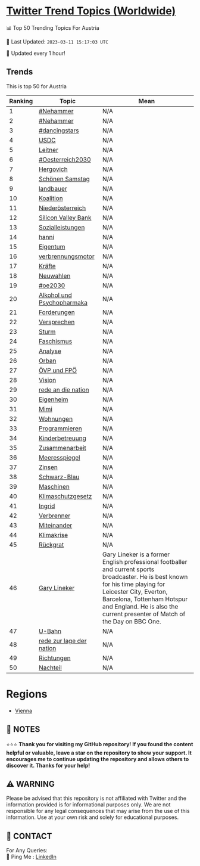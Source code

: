 [Twitter Trend Topics (Worldwide)](https://github.com/ErcinDedeoglu/Twitter-Trend-Topics)
==========


📊 Top 50 Trending Topics For Austria

📆 Last Updated: `2023-03-11 15:17:03 UTC`

🔧 Updated every 1 hour!


## Trends

This is top 50 for Austria

| Ranking | Topic | Mean |
| ------- | ------------ | ------------ |
| 1 | [#Nehammer](http://twitter.com/search?q=%23Nehammer) | N/A |
| 2 | [#Nehammer](http://twitter.com/search?q=%23Nehammer) | N/A |
| 3 | [#dancingstars](http://twitter.com/search?q=%23dancingstars) | N/A |
| 4 | [USDC](http://twitter.com/search?q=USDC) | N/A |
| 5 | [Leitner](http://twitter.com/search?q=Leitner) | N/A |
| 6 | [#Oesterreich2030](http://twitter.com/search?q=%23Oesterreich2030) | N/A |
| 7 | [Hergovich](http://twitter.com/search?q=Hergovich) | N/A |
| 8 | [Schönen Samstag](http://twitter.com/search?q=Sch%c3%b6nen+Samstag) | N/A |
| 9 | [landbauer](http://twitter.com/search?q=landbauer) | N/A |
| 10 | [Koalition](http://twitter.com/search?q=Koalition) | N/A |
| 11 | [Niederösterreich](http://twitter.com/search?q=Nieder%c3%b6sterreich) | N/A |
| 12 | [Silicon Valley Bank](http://twitter.com/search?q=Silicon+Valley+Bank) | N/A |
| 13 | [Sozialleistungen](http://twitter.com/search?q=Sozialleistungen) | N/A |
| 14 | [hanni](http://twitter.com/search?q=hanni) | N/A |
| 15 | [Eigentum](http://twitter.com/search?q=Eigentum) | N/A |
| 16 | [verbrennungsmotor](http://twitter.com/search?q=verbrennungsmotor) | N/A |
| 17 | [Kräfte](http://twitter.com/search?q=Kr%c3%a4fte) | N/A |
| 18 | [Neuwahlen](http://twitter.com/search?q=Neuwahlen) | N/A |
| 19 | [#oe2030](http://twitter.com/search?q=%23oe2030) | N/A |
| 20 | [Alkohol und Psychopharmaka](http://twitter.com/search?q=Alkohol+und+Psychopharmaka) | N/A |
| 21 | [Forderungen](http://twitter.com/search?q=Forderungen) | N/A |
| 22 | [Versprechen](http://twitter.com/search?q=Versprechen) | N/A |
| 23 | [Sturm](http://twitter.com/search?q=Sturm) | N/A |
| 24 | [Faschismus](http://twitter.com/search?q=Faschismus) | N/A |
| 25 | [Analyse](http://twitter.com/search?q=Analyse) | N/A |
| 26 | [Orban](http://twitter.com/search?q=Orban) | N/A |
| 27 | [ÖVP und FPÖ](http://twitter.com/search?q=%c3%96VP+und+FP%c3%96) | N/A |
| 28 | [Vision](http://twitter.com/search?q=Vision) | N/A |
| 29 | [rede an die nation](http://twitter.com/search?q=rede+an+die+nation) | N/A |
| 30 | [Eigenheim](http://twitter.com/search?q=Eigenheim) | N/A |
| 31 | [Mimi](http://twitter.com/search?q=Mimi) | N/A |
| 32 | [Wohnungen](http://twitter.com/search?q=Wohnungen) | N/A |
| 33 | [Programmieren](http://twitter.com/search?q=Programmieren) | N/A |
| 34 | [Kinderbetreuung](http://twitter.com/search?q=Kinderbetreuung) | N/A |
| 35 | [Zusammenarbeit](http://twitter.com/search?q=Zusammenarbeit) | N/A |
| 36 | [Meeresspiegel](http://twitter.com/search?q=Meeresspiegel) | N/A |
| 37 | [Zinsen](http://twitter.com/search?q=Zinsen) | N/A |
| 38 | [Schwarz-Blau](http://twitter.com/search?q=Schwarz-Blau) | N/A |
| 39 | [Maschinen](http://twitter.com/search?q=Maschinen) | N/A |
| 40 | [Klimaschutzgesetz](http://twitter.com/search?q=Klimaschutzgesetz) | N/A |
| 41 | [Ingrid](http://twitter.com/search?q=Ingrid) | N/A |
| 42 | [Verbrenner](http://twitter.com/search?q=Verbrenner) | N/A |
| 43 | [Miteinander](http://twitter.com/search?q=Miteinander) | N/A |
| 44 | [Klimakrise](http://twitter.com/search?q=Klimakrise) | N/A |
| 45 | [Rückgrat](http://twitter.com/search?q=R%c3%bcckgrat) | N/A |
| 46 | [Gary Lineker](http://twitter.com/search?q=Gary+Lineker) | Gary Lineker is a former English professional footballer and current sports broadcaster. He is best known for his time playing for Leicester City, Everton, Barcelona, Tottenham Hotspur and England. He is also the current presenter of Match of the Day on BBC One. |
| 47 | [U-Bahn](http://twitter.com/search?q=U-Bahn) | N/A |
| 48 | [rede zur lage der nation](http://twitter.com/search?q=rede+zur+lage+der+nation) | N/A |
| 49 | [Richtungen](http://twitter.com/search?q=Richtungen) | N/A |
| 50 | [Nachteil](http://twitter.com/search?q=Nachteil) | N/A |



# Regions

* [Vienna](</Austria/Vienna.md>)



## 📝 NOTES

⭐⭐⭐ **Thank you for visiting my GitHub repository! If you found the content helpful or valuable, leave a star on the repository to show your support. It encourages me to continue updating the repository and allows others to discover it. Thanks for your help!**


## ⚠️ WARNING

Please be advised that this repository is not affiliated with Twitter and the information provided is for informational purposes only. We are not responsible for any legal consequences that may arise from the use of this information. Use at your own risk and solely for educational purposes.


## 📨 CONTACT

 For Any Queries:  
            🏓 Ping Me : [LinkedIn](https://www.linkedin.com/in/ercindedeoglu/)
